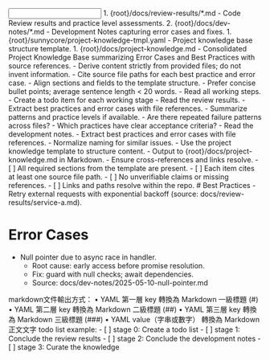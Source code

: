 <input>
  <context>
  1. {root}/docs/review-results/*.md - Code Review results and practice level assessments.
  2. {root}/docs/dev-notes/*.md - Development Notes capturing error cases and fixes.
  </context>
  <templates>
  1. {root}/sunnycore/project-knowledge-tmpl.yaml - Project knowledge base structure template.
  </templates>
</input>

<output>
1. {root}/docs/project-knowledge.md - Consolidated Project Knowledge Base summarizing Error Cases and Best Practices with source references.
</output>

<constraints importance="Important">
- Derive content strictly from provided files; do not invent information.
- Cite source file paths for each best practice and error case.
- Align sections and fields to the template structure.
- Prefer concise bullet points; average sentence length < 20 words.
</constraints>

<workflow importance="Important">
  <stage id="0: plan">
  <tools: todo-list>
  - Read all working steps.
  - Create a todo item for each working stage
  </tools: todo-list, sequential-thinking>
  </stage>

  <stage id="1: conclude_review_results">
  <tools: sequential-thinking>
  - Read the review results.
  - Extract best practices and error cases with file references.
  - Summarize patterns and practice levels if available.
  </tools: sequential-thinking>

  <questions>
  - Are there repeated failure patterns across files?
  - Which practices have clear acceptance criteria?
  </questions>
  </stage>

  <stage id="2: conclude_development_notes">
  <tools: sequential-thinking>
  - Read the development notes.
  - Extract best practices and error cases with file references.
  - Normalize naming for similar issues.
  </tools: sequential-thinking>
  </stage>

  <stage id="3: curate_knowledge">
  - Use the project knowledge template to structure content.
  - Output to {root}/docs/project-knowledge.md in Markdown.
  - Ensure cross-references and links resolve.

  <checks>
  - [ ] All required sections from the template are present.
  - [ ] Each item cites at least one source file path.
  - [ ] No unverifiable claims or missing references.
  - [ ] Links and paths resolve within the repo.
  </checks>
  </stage>
</workflow>

<example>
<snippet>
# Best Practices
- Retry external requests with exponential backoff (source: docs/review-results/service-a.md).

# Error Cases
- Null pointer due to async race in handler.
  - Root cause: early access before promise resolution.
  - Fix: guard with null checks; await dependencies.
  - Source: docs/dev-notes/2025-05-10-null-pointer.md
</snippet>
</example>

<example>
markdown文件輸出方式：
	•	YAML 第一層 key 轉換為 Markdown 一級標題 (#)
	•	YAML 第二層 key 轉換為 Markdown 二級標題 (##)
	•	YAML 第三層 key 轉換為 Markdown 三級標題 (###)
	•	YAML value（字串或數字） 轉換為 Markdown 正文文字
</example>

<example>
todo list example:
- [ ] stage 0: Create a todo list
- [ ] stage 1: Conclude the review results
- [ ] stage 2: Conclude the development notes
- [ ] stage 3: Curate the knowledge
</example>